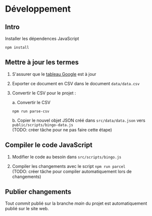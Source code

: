 # Développement


## Intro

Installer les dépendences JavaScript

```
npm install
```


## Mettre à jour les termes

1. S'assurer que le [tableau Google](https://docs.google.com/spreadsheets/d/1dqE80fhoNQCfVtrC0NTNSjyYPEhbYM8k9XnzYg_ClqQ/edit?usp=sharing) est à jour

2. Exporter ce document en CSV dans le document `data/data.csv`

3. Convertir le CSV pour le projet :

    a. Convertir le CSV

    ```
    npm run parse-csv
    ```

    b. Copier le nouvel objet JSON créé dans `src/data/data.json` vers `public/scripts/bingo-data.js`  
    (TODO: créer tâche pour ne pas faire cette étape)


## Compiler le code JavaScript

1. Modifier le code au besoin dans `src/scripts/bingo.js`

2. Compiler les changements avec le script `npm run parcel`  
(TODO: créer tâche pour compiler automatiquement lors de changements)


## Publier changements

Tout *commit* publié sur la branche *main* du projet est automatiquement publié sur le site web.
